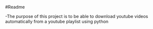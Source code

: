 #Readme

-The purpose of this project is to be able to download youtube videos automatically from a youtube playlist using python